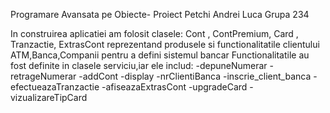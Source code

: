 Programare Avansata pe Obiecte- Proiect Petchi Andrei Luca Grupa 234

In construirea aplicatiei am folosit clasele:
    Cont , ContPremium, Card , Tranzactie, ExtrasCont reprezentand produsele si functionalitatile clientului
    ATM,Banca,Companii pentru a defini sistemul bancar
Functionalitatile au fost definite in clasele serviciu,iar ele includ:
  -depuneNumerar
  -retrageNumerar
  -addCont
  -display
  -nrClientiBanca
  -inscrie_client_banca
  -efectueazaTranzactie
  -afiseazaExtrasCont
  -upgradeCard
  -vizualizareTipCard
    

